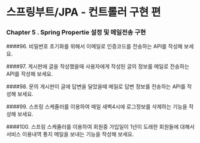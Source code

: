 # 스프링부트/JPA - 컨트롤러 구현 편

### Chapter 5 . Spring Propertie 설정 및 메일전송 구현


####96. 비밀번호 초기화를 위해서 이메일로 인증코드를 전송하는 API를 작성해 보세요.


####97. 게시판에 글을 작성했을때 사용자에게 작성된 글의 정보를 메일로 전송하는 API를 작성해 보세요.


####98. 문의 게시판이 글에 답변을 달았을때 메일로 답변 정보를 전송하는 API를 작성해 보세요.


####99. 스프링 스케쥴러를 이용하여 매일 새벽4시에 로그정보를 삭제하는 기능을 작성해 보세요.


####100. 스프링 스케쥴러를 이용하여 회원중 가입일이 1년이 도래한 회원들에 대해서 서비스 이용내역 통지 메일을 보내는 기능을 작성해 보세요.

